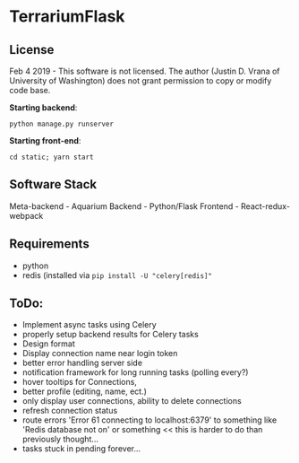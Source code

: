 # TerrariumFlask

## License

Feb 4 2019 - This software is not licensed. The author (Justin D. Vrana of University of Washington) does not grant permission to copy or modify code base.

**Starting backend**:

`python manage.py runserver`

**Starting front-end**:

`cd static; yarn start`

## Software Stack

Meta-backend - Aquarium
Backend - Python/Flask
Frontend - React-redux-webpack

## Requirements

* python
* redis (installed via `pip install -U "celery[redis]"`

## ToDo:

* Implement async tasks using Celery
* properly setup backend results for Celery tasks
* Design format
* Display connection name near login token
* better error handling server side
* notification framework for long running tasks (polling every?)
* hover tooltips for Connections,
* better profile (editing, name, ect.)
* only display user connections, ability to delete connections
* refresh connection status
* route errors 'Error 61 connecting to localhost:6379' to something like 'Redis database not on' or something << this is harder to do than previously thought...
* tasks stuck in pending forever...
